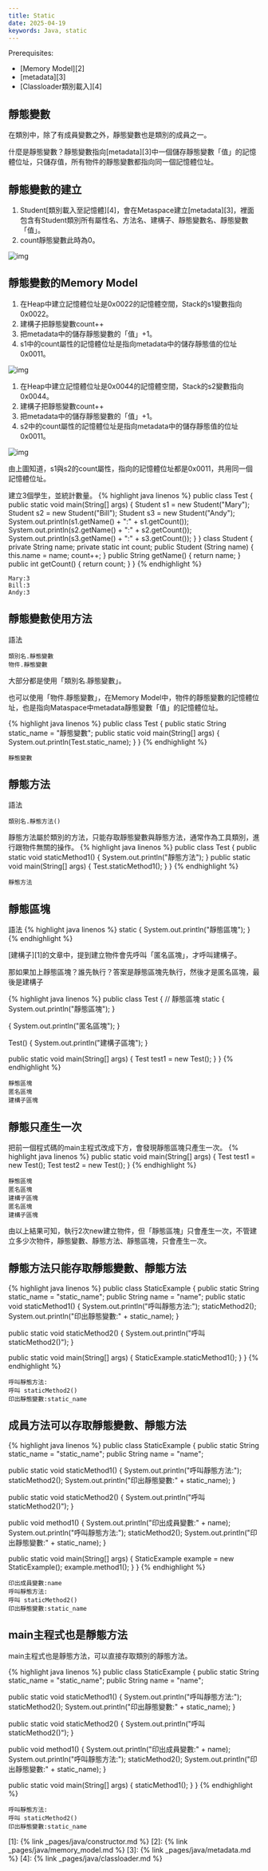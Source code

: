 ```yaml
---
title: Static
date: 2025-04-19
keywords: Java, static
---
```

Prerequisites:

- [Memory Model][2]
- [metadata][3]
- [Classloader類別載入][4]

## 靜態變數
在類別中，除了有成員變數之外，靜態變數也是類別的成員之一。

什麼是靜態變數？靜態變數指向[metadata][3]中一個儲存靜態變數「值」的記憶體位址，只儲存值，所有物件的靜態變數都指向同一個記憶體位址。

## 靜態變數的建立
1. Student[類別載入至記憶體][4]，會在Metaspace建立[metadata][3]，裡面包含有Student類別所有屬性名、方法名、建構子、靜態變數名、靜態變數「值」。
2. count靜態變數此時為0。

![img]({{site.imgurl}}/java/static_count.png)

## 靜態變數的Memory Model
1. 在Heap中建立記憶體位址是0x0022的記憶體空間，Stack的s1變數指向0x0022。
2. 建構子把靜態變數count\+\+
3. 把metadata中的儲存靜態變數的「值」\+1。
4. s1中的count屬性的記憶體位址是指向metadata中的儲存靜態值的位址0x0011。

![img]({{site.imgurl}}/java/static_count1.png)

1. 在Heap中建立記憶體位址是0x0044的記憶體空間，Stack的s2變數指向0x0044。
2. 建構子把靜態變數count\+\+
3. 把metadata中的儲存靜態變數的「值」\+1。
4. s2中的count屬性的記憶體位址是指向metadata中的儲存靜態值的位址0x0011。

![img]({{site.imgurl}}/java/static_count2.png)

由上圖知道，s1與s2的count屬性，指向的記憶體位址都是0x0011，共用同一個記憶體位址。

建立3個學生，並統計數量。
{% highlight java linenos %}
public class Test {
  public static void main(String[] args) {
    Student s1 = new Student("Mary");
    Student s2 = new Student("Bill");
    Student s3 = new Student("Andy");
    System.out.println(s1.getName() + ":" + s1.getCount());
    System.out.println(s2.getName() + ":" + s2.getCount());
    System.out.println(s3.getName() + ":" + s3.getCount());
  }
}
class Student {
  private String name;
  private static int count;
  public Student (String name) {
    this.name = name;
    count++;
  }
  public String getName() {
    return name;
  }
  public int getCount() {
    return count;
  }
}
{% endhighlight %}
```
Mary:3
Bill:3
Andy:3
```

## 靜態變數使用方法
語法
```
類別名.靜態變數
物件.靜態變數
```
大部分都是使用「類別名.靜態變數」。

也可以使用「物件.靜態變數」，在Memory Model中，物件的靜態變數的記憶體位址，也是指向Mataspace中metadata靜態變數「值」的記憶體位址。

{% highlight java linenos %}
public class Test {
  public static String static_name = "靜態變數";
  public static void main(String[] args) {
    System.out.println(Test.static_name);
  }
}
{% endhighlight %}
```
靜態變數
```

## 靜態方法
語法
```
類別名.靜態方法()
```
靜態方法屬於類別的方法，只能存取靜態變數與靜態方法，通常作為工具類別，進行跟物件無關的操作。
{% highlight java linenos %}
public class Test {
  public static void staticMethod1() {
    System.out.println("靜態方法");
  }
  public static void main(String[] args) {
    Test.staticMethod1();
  }
}
{% endhighlight %}
```
靜態方法
```
## 靜態區塊
語法
{% highlight java linenos %}
  static {
    System.out.println("靜態區塊");
  }
{% endhighlight %}

[建構子][1]的文章中，提到建立物件會先呼叫「匿名區塊」，才呼叫建構子。

那如果加上靜態區塊？誰先執行？答案是靜態區塊先執行，然後才是匿名區塊，最後是建構子

{% highlight java linenos %}
public class Test {
  // 靜態區塊
  static {
    System.out.println("靜態區塊");
  }

  {
    System.out.println("匿名區塊");
  }

  Test() {
    System.out.println("建構子區塊");
  }

  public static void main(String[] args) {
    Test test1 = new Test();
  }
}
{% endhighlight %}
```
靜態區塊
匿名區塊
建構子區塊
```

## 靜態只產生一次
把前一個程式碼的main主程式改成下方，會發現靜態區塊只產生一次。
{% highlight java linenos %}
  public static void main(String[] args) {
    Test test1 = new Test();
    Test test2 = new Test();
  }
{% endhighlight %}
```
靜態區塊
匿名區塊
建構子區塊
匿名區塊
建構子區塊
```

由以上結果可知，執行2次new建立物件，但「靜態區塊」只會產生一次，不管建立多少次物件，靜態變數、靜態方法、靜態區塊，只會產生一次。

## 靜態方法只能存取靜態變數、靜態方法
{% highlight java linenos %}
public class StaticExample {
  public static String static_name = "static_name";
  public String name = "name";
  public static void staticMethod1() {
    System.out.println("呼叫靜態方法:");
    staticMethod2();
    System.out.println("印出靜態變數:" + static_name);
  }

  public static void staticMethod2() {
    System.out.println("呼叫 staticMethod2()");
  }

  public static void main(String[] args) {
    StaticExample.staticMethod1();
  }
}
{% endhighlight %}
```
呼叫靜態方法:
呼叫 staticMethod2()
印出靜態變數:static_name
```

## 成員方法可以存取靜態變數、靜態方法
{% highlight java linenos %}
public class StaticExample {
  public static String static_name = "static_name";
  public String name = "name";

  public static void staticMethod1() {
    System.out.println("呼叫靜態方法:");
    staticMethod2();
    System.out.println("印出靜態變數:" + static_name);
  }

  public static void staticMethod2() {
    System.out.println("呼叫 staticMethod2()");
  }

  public void method1() {
    System.out.println("印出成員變數:" + name);
    System.out.println("呼叫靜態方法:");
    staticMethod2();
    System.out.println("印出靜態變數:" + static_name);
  }

  public static void main(String[] args) {
    StaticExample example = new StaticExample();
    example.method1();
  }
}
{% endhighlight %}
```
印出成員變數:name
呼叫靜態方法:
呼叫 staticMethod2()
印出靜態變數:static_name
```

## main主程式也是靜態方法
main主程式也是靜態方法，可以直接存取類別的靜態方法。

{% highlight java linenos %}
public class StaticExample {
  public static String static_name = "static_name";
  public String name = "name";

  public static void staticMethod1() {
    System.out.println("呼叫靜態方法:");
    staticMethod2();
    System.out.println("印出靜態變數:" + static_name);
  }

  public static void staticMethod2() {
    System.out.println("呼叫 staticMethod2()");
  }

  public void method1() {
    System.out.println("印出成員變數:" + name);
    System.out.println("呼叫靜態方法:");
    staticMethod2();
    System.out.println("印出靜態變數:" + static_name);
  }

  public static void main(String[] args) {
    staticMethod1();
  }
}
{% endhighlight %}
```
呼叫靜態方法:
呼叫 staticMethod2()
印出靜態變數:static_name
```

[1]: {% link _pages/java/constructor.md %}
[2]: {% link _pages/java/memory_model.md %}
[3]: {% link _pages/java/metadata.md %}
[4]: {% link _pages/java/classloader.md %}